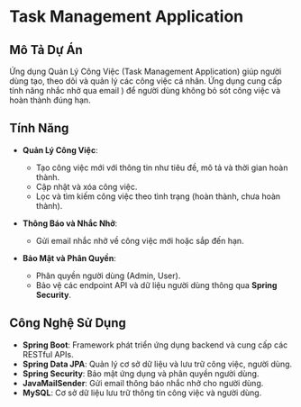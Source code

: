# Task Management Application

## Mô Tả Dự Án

Ứng dụng Quản Lý Công Việc (Task Management Application) giúp người dùng tạo, theo dõi và quản lý các công việc cá nhân. Ứng dụng cung cấp tính năng nhắc nhở qua email ) để người dùng không bỏ sót công việc và hoàn thành đúng hạn.

## Tính Năng

- **Quản Lý Công Việc**:
  - Tạo công việc mới với thông tin như tiêu đề, mô tả và thời gian hoàn thành.
  - Cập nhật và xóa công việc.
  - Lọc và tìm kiếm công việc theo tình trạng (hoàn thành, chưa hoàn thành).

- **Thông Báo và Nhắc Nhở**:
  - Gửi email nhắc nhở về công việc mới hoặc sắp đến hạn.

- **Bảo Mật và Phân Quyền**:
  - Phân quyền người dùng (Admin, User).
  - Bảo vệ các endpoint API và dữ liệu người dùng thông qua **Spring Security**.

## Công Nghệ Sử Dụng

- **Spring Boot**: Framework phát triển ứng dụng backend và cung cấp các RESTful APIs.
- **Spring Data JPA**: Quản lý cơ sở dữ liệu và lưu trữ công việc, người dùng.
- **Spring Security**: Bảo mật ứng dụng và phân quyền người dùng.
- **JavaMailSender**: Gửi email thông báo nhắc nhở cho người dùng.
- **MySQL**: Cơ sở dữ liệu lưu trữ thông tin công việc và người dùng.

